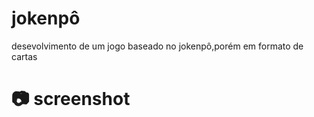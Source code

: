 # jokenpô

desevolvimento  de um jogo baseado no jokenpô,porém em formato de cartas 

# :camera: screenshot 

